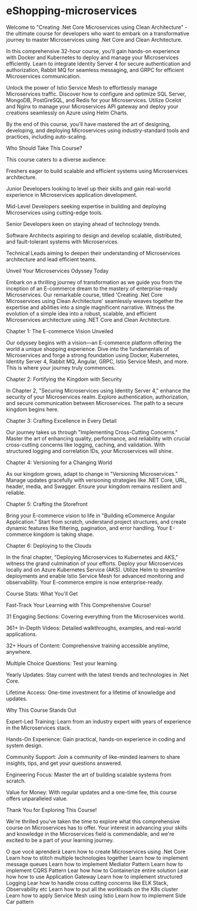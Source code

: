 # eShopping-microservices

Welcome to "Creating .Net Core Microservices using Clean Architecture" - the ultimate course for developers who want to embark on a transformative journey to master Microservices using .Net Core and Clean Architecture.

In this comprehensive 32-hour course, you'll gain hands-on experience with Docker and Kubernetes to deploy and manage your Microservices efficiently. Learn to integrate Identity Server 4 for secure authentication and authorization, Rabbit MQ for seamless messaging, and GRPC for efficient Microservices communication.

Unlock the power of Istio Service Mesh to effortlessly manage Microservices traffic. Discover how to configure and optimize SQL Server, MongoDB, PostGreSQL, and Redis for your Microservices. Utilize Ocelot and Nginx to manage your Microservices API gateway and deploy your creations seamlessly on Azure using Helm Charts.

By the end of this course, you'll have mastered the art of designing, developing, and deploying Microservices using industry-standard tools and practices, including auto-scaling.

Who Should Take This Course?

This course caters to a diverse audience:

Freshers eager to build scalable and efficient systems using Microservices architecture.

Junior Developers looking to level up their skills and gain real-world experience in Microservices application development.

Mid-Level Developers seeking expertise in building and deploying Microservices using cutting-edge tools.

Senior Developers keen on staying ahead of technology trends.

Software Architects aspiring to design and develop scalable, distributed, and fault-tolerant systems with Microservices.

Technical Leads aiming to deepen their understanding of Microservices architecture and lead efficient teams.

Unveil Your Microservices Odyssey Today

Embark on a thrilling journey of transformation as we guide you from the inception of an E-commerce dream to the mastery of enterprise-ready Microservices. Our remarkable course, titled 'Creating .Net Core Microservices using Clean Architecture' seamlessly weaves together the expertise and abilities into a single magnificent narrative. Witness the evolution of a simple idea into a robust, scalable, and efficient Microservices architecture using .NET Core and Clean Architecture.

Chapter 1: The E-commerce Vision Unveiled

Our odyssey begins with a vision—an E-commerce platform offering the world a unique shopping experience. Dive into the fundamentals of Microservices and forge a strong foundation using Docker, Kubernetes, Identity Server 4, Rabbit MQ, Angular, GRPC, Istio Service Mesh, and more. This is where your journey truly commences.

Chapter 2: Fortifying the Kingdom with Security

In Chapter 2, "Securing Microservices using Identity Server 4," enhance the security of your Microservices realm. Explore authentication, authorization, and secure communication between Microservices. The path to a secure kingdom begins here.

Chapter 3: Crafting Excellence in Every Detail

Our journey takes us through "Implementing Cross-Cutting Concerns." Master the art of enhancing quality, performance, and reliability with crucial cross-cutting concerns like logging, caching, and validation. With structured logging and correlation IDs, your Microservices will shine.

Chapter 4: Versioning for a Changing World

As our kingdom grows, adapt to change in "Versioning Microservices." Manage updates gracefully with versioning strategies like .NET Core, URL, header, media, and Swagger. Ensure your kingdom remains resilient and reliable.

Chapter 5: Crafting the Storefront

Bring your E-commerce vision to life in "Building eCommerce Angular Application." Start from scratch, understand project structures, and create dynamic features like filtering, pagination, and error handling. Your E-commerce kingdom is taking shape.

Chapter 6: Deploying to the Clouds

In the final chapter, "Deploying Microservices to Kubernetes and AKS," witness the grand culmination of your efforts. Deploy your Microservices locally and on Azure Kubernetes Service (AKS). Utilize Helm to streamline deployments and enable Istio Service Mesh for advanced monitoring and observability. Your E-commerce empire is now enterprise-ready.

Course Stats: What You'll Get

Fast-Track Your Learning with This Comprehensive Course!

31 Engaging Sections: Covering everything from the Microservices world.

361+ In-Depth Videos: Detailed walkthroughs, examples, and real-world applications.

32+ Hours of Content: Comprehensive training accessible anytime, anywhere.

Multiple Choice Questions: Test your learning.

Yearly Updates: Stay current with the latest trends and technologies in .Net Core.

Lifetime Access: One-time investment for a lifetime of knowledge and updates.

Why This Course Stands Out

Expert-Led Training: Learn from an industry expert with years of experience in the Microservices stack.

Hands-On Experience: Gain practical, hands-on experience in coding and system design.

Community Support: Join a community of like-minded learners to share insights, tips, and get your questions answered.

Engineering Focus: Master the art of building scalable systems from scratch.

Value for Money: With regular updates and a one-time fee, this course offers unparalleled value.

Thank You for Exploring This Course!

We're thrilled you've taken the time to explore what this comprehensive course on Microservices has to offer. Your interest in advancing your skills and knowledge in the Microservices field is commendable, and we're excited to be a part of your learning journey.



O que você aprenderá
Learn how to create Microservices using .Net Core
Learn how to stitch multiple technologies together
Learn how to implement message queues
Learn how to implement Mediator Pattern
Learn how to implement CQRS Pattern
Lear how how to Containerize entire solution
Lear how how to use Application Gateway
Learn how to implement structured Logging
Lear how to handle cross cutting concerns like ELK Stack, Observability etc
Learn how to put all the workloads on the K8s cluster
Learn how to apply Service Mesh using Istio
Learn how to implement Side Car pattern
